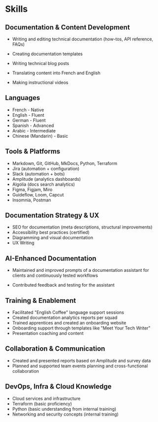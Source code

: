 # Skills

## Documentation & Content Development

- Writing and editing technical documentation (how-tos, API reference, FAQs)

- Creating documentation templates

- Writing technical blog posts

- Translating content into French and English

- Making instructional videos

## Languages

- French - Native
- English - Fluent
- German - Fluent
- Spanish - Advanced
- Arabic - Intermediate
- Chinese (Mandarin) - Basic

## Tools & Platforms

- Markdown, Git, GitHub, MkDocs, Python, Terraform
- Jira (automation + configuration)
- Slack (automation + bots)
- Amplitude (analytics dashboards)
- Algolia (docs search analytics)
- Figma, Figjam, Miro
- Guideflow, Loom, Capcut
- Insomnia, Postman

## Documentation Strategy & UX

- SEO for documentation (meta descriptions, structural improvements)
- Accessibility best practices (certified)
- Diagramming and visual documentation
- UX Writing

## AI-Enhanced Documentation

- Maintained and improved prompts of a documentation assistant for clients and continuously tested workflows

- Contributed feedback and testing for the assistant

## Training & Enablement

- Facilitated "English Coffee" language support sessions
- Created documentation analytics reports per squad
- Trained apprentices and created an onboarding website
- Onboarding support through templates like "Meet Your Tech Writer"
- Presentation coaching and content

## Collaboration & Communication

- Created and presented reports based on Amplitude and survey data
- Planned and supported team events planning and cross-functional collaboration

## DevOps, Infra & Cloud Knowledge

- Cloud services and infrastructure
- Terraform (basic proficiency)
- Python (basic understanding from internal training)
- Networking and security concepts (internal training)